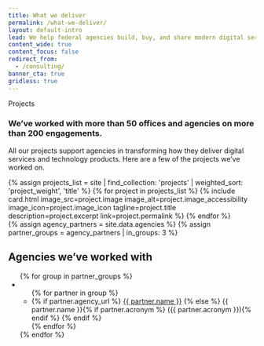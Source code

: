 ```yaml
---
title: What we deliver
permalink: /what-we-deliver/
layout: default-intro
lead: We help federal agencies build, buy, and share modern digital services to improve the user experience of government.
content_wide: true
content_focus: false
redirect_from:
  - /consulting/
banner_cta: true
gridless: true
---
```


<div class="usa-grid">
  <section class="usa-section">
    <div class="usa-section-bottom">
      <div class="small-caps small-caps-no-margin">Projects</div>
      <h3>We’ve worked with more than 50 offices and agencies on more than 200 engagements.</h3>
      <p>All our projects support agencies in transforming how they deliver digital services and technology products. Here are a few of the projects we’ve worked on.</p>
    </div>
    <div class="usa-flex usa-flex-wrap">
      {% assign projects_list = site | find_collection: 'projects' | weighted_sort: 'project_weight', 'title' %}
      {% for project in projects_list %}
        {% include card.html
         image_src=project.image
         image_alt=project.image_accessibility
         image_icon=project.image_icon
         tagline=project.title
         description=project.excerpt
         link=project.permalink
        %}
      {% endfor %}
    </div>
  </section>
</div>

<div class="usa-section background-gray">
  <section class="usa-grid">
    {% assign agency_partners = site.data.agencies %}
    {% assign partner_groups = agency_partners | in_groups: 3 %}
    <h2 id="agencies-weve-worked-with">Agencies we’ve worked with</h2>
    <div class="usa-grid-full">
      <ul class="list-columns">
      {% for group in partner_groups %}
        <li class="usa-width-one-third">
          <ul class="list-columns">
          {% for partner in group %}
            <li>
              {% if partner.agency_url %}
                <a href="{{ partner.agency_url | prepend: site.baseurl }}">{{ partner.name }}</a>
              {% else %}
                {{ partner.name }}{% if partner.acronym %} ({{ partner.acronym }}){% endif %}
              {% endif %}
            </li>
          {% endfor %}
          </ul>
        </li>
      {% endfor %}
      </ul>
    </div>
  </section>
</div>
